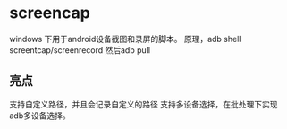 # screencap

windows 下用于android设备截图和录屏的脚本。
原理，adb shell screentcap/screenrecord 然后adb pull


## 亮点
支持自定义路径，并且会记录自定义的路径
支持多设备选择，在批处理下实现adb多设备选择。

